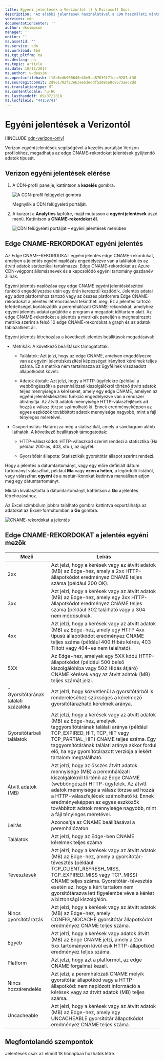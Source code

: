```yaml
---
title: Egyéni jelentések a Verizontól |} A Microsoft Docs
description: 'Az alábbi jelentések használatával a CDN használati mintáinak is megtekintheti: a sávszélesség, átvitt adatok, a találatok, gyorsítótárak állapota, gyorsítótár találati aránya, IPV4/IPV6 átvitt adatok.'
services: cdn
documentationcenter: ''
author: dksimpson
manager: ''
editor: ''
ms.assetid: ''
ms.service: cdn
ms.workload: tbd
ms.tgt_pltfrm: na
ms.devlang: na
ms.topic: article
ms.date: 10/11/2017
ms.author: v-deasim
ms.openlocfilehash: f18b6edb900640e48e5ca87639f71cec9287af38
ms.sourcegitcommit: 2d961702f23e63ee63eddf52086e0c8573aec8dd
ms.translationtype: MT
ms.contentlocale: hu-HU
ms.lasthandoff: 09/07/2018
ms.locfileid: "44159741"
---
```

# <a name="custom-reports-from-verizon"></a>Egyéni jelentések a Verizontól

[!INCLUDE [cdn-verizon-only](../../includes/cdn-verizon-only.md)]

Verizon egyéni jelentések segítségével a kezelés portálján Verizon profilokhoz, megadhatja az edge CNAME-rekordokat jelentések gyűjtendő adatok típusát.


## <a name="accessing-verizon-custom-reports"></a>Verizon egyéni jelentések elérése
1. A CDN-profil panelje, kattintson a **kezelés** gombra.
   
    ![A CDN-profil felügyelet gombra](./media/cdn-reports/cdn-manage-btn.png)
   
    Megnyílik a CDN felügyeleti portálját.
2. A kurzort a **Analytics** lapfülre, majd mutasson a **egyéni jelentések** úszó menü. Kattintson a **CNAME-rekordokat él**.
   
    ![CDN felügyeleti portálját – egyéni jelentések menüben](./media/cdn-reports/cdn-custom-reports.png)

## <a name="edge-cnames-custom-report"></a>Edge CNAME-REKORDOKAT egyéni jelentés
Az Edge CNAME-REKORDOKAT egyéni jelentés edge CNAME-rekordokat, amelyen a jelentés egyéni naplózás engedélyezve van a találatok és az átvitt adatok statisztikai tartalmazza. Edge CNAME-rekordokat az Azure CDN-végpont állomásnevek és a kapcsolódó egyéni tartomány gazdanév állnak. 

Egyéni jelentés naplózása egy edge CNAME egyéni jelentéskészítési funkció engedélyezése után egy órán keresztül kezdődik. Jelentés adatai egy adott platformhoz tartozó vagy az összes platformra Edge CNAME-rekordokat a jelentés létrehozásával tekintheti meg. Ez a jelentés tartozó lefedettséget korlátozódik a peremhálózati CNAME-rekordokat, amelyhez egyéni jelentés adatai gyűjtötte a program a megadott időtartam alatt. Az edge CNAME-rekordokat a jelentés a metrikák paneljén a meghatározott metrika szerint a felső 10 edge CNAME-rekordokat a graph és az adatok táblázatként áll. 

Egyéni jelentés létrehozása a következő jelentés beállítások megadásával:

- Metrikák: A következő beállítások támogatottak:

   - Találatok: Azt jelzi, hogy az edge CNAME, amelyen engedélyezve van az egyéni jelentéskészítési képességet irányított kérelmek teljes száma. Ez a metrika nem tartalmazza az ügyfélnek visszaadott állapotkódot követi.

   - Adatok átutalt: Azt jelzi, hogy a HTTP-ügyfelekre (például a webböngészők) a peremhálózati kiszolgálókról történő átvitt adatok teljes mennyisége a kéréseket, amely egy edge CNAME, amelyen az egyéni jelentéskészítési funkció engedélyezve van a rendszer átirányítja. Az átvitt adatok mennyisége HTTP-válaszfejlécek ad hozzá a válasz törzse számolható ki. Ennek eredményeképpen az egyes eszközök továbbított adatok mennyisége nagyobb, mint a fájl tényleges méretével.

- Csoportosítás: Határozza meg a statisztikát, amely a sávdiagram alább láthatók. A következő beállítások támogatottak:

   - HTTP-válaszkódot: HTTP-válaszkód szerint rendezi a statisztika (Ha például 200-as, 403, stb.), az ügyfél. 

   - Gyorsítótár állapota: Statisztikák gyorsítótár állapot szerint rendezi.


Hogy a jelentés a dátumtartományt, vagy egy előre definiált dátum tartományt választhat, például **Ma** vagy **ezen a héten**, a legördülő listából, vagy választhat **egyéni** és a naptár-ikonokat kattintva manuálisan adjon meg egy dátumtartományt. 

Miután kiválasztotta a dátumtartományt, kattintson a **Go** a jelentés létrehozásához.

Az Excel szimbólum jobbra található gombra kattintva exportálhatja az adatokat az Excel-formátumban a **Go** gombra.

![CNAME-rekordokat a jelentés](./media/cdn-reports/cdn-cnames-report.png)

## <a name="edge-cnames-custom-report-fields"></a>Edge CNAME-REKORDOKAT a jelentés egyéni mezők

| Mező                     | Leírás   |
|---------------------------|---------------|
| 2xx                       | Azt jelzi, hogy a kérések vagy az átvitt adatok (MB) az Edge-hez, amely a 2xx HTTP-állapotkódot eredményez CNAME teljes száma (például 200 OK). |
| 3xx                       | Azt jelzi, hogy a kérések vagy az átvitt adatok (MB) az Edge-hez, amely egy 3xx HTTP-állapotkódot eredményez CNAME teljes száma (például 302 található vagy a 304 nem módosulnak. |
| 4xx                       | Azt jelzi, hogy a kérések vagy az átvitt adatok (MB) az Edge-hez, amely egy HTTP 4xx típusú állapotkódot eredményez CNAME teljes száma (például 400 Hibás kérés, 403 Tiltott vagy 404-es nem található). |
| 5XX                       | Az Edge-hez, amelyek egy 5XX kódú HTTP-állapotkódot (például 500 belső kiszolgálóhiba vagy 502 Hibás átjáró) CNAME kérések vagy az átvitt adatok (MB) teljes számát jelzi. |
| -Gyorsítótárának találati százaléka               | Azt jelzi, hogy közvetlenül a gyorsítótárból is rendereléséhez szükséges a kérelmező gyorsítótárazható kérelmek aránya. |
| Gyorsítótárbeli találatok                | Azt jelzi, hogy a kérések vagy az átvitt adatok (MB) az Edge-hez, amelyek taggyorsítótárának találati aránya (például TCP_EXPIRED_HIT, TCP_HIT vagy TCP_PARTIAL_HIT) CNAME teljes száma. Egy taggyorsítótárának találati aránya akkor fordul elő, ha egy gyorsítótárazott verziója a lekért tartalom megtalálható. |
| Átvitt adatok (MB)     | Azt jelzi, hogy az összes átvitt adatok mennyisége (MB) a peremhálózati kiszolgálókról történő az Edge CNAME (webböngésző) HTTP-ügyfelek. Az átvitt adatok mennyisége a válasz törzse ad hozzá a HTTP-válaszfejlécek számolható ki. Ennek eredményeképpen az egyes eszközök továbbított adatok mennyisége nagyobb, mint a fájl tényleges méretével. |
| Leírás               | Azonosítja az CNAME beállításával a peremhálózaton |
| Találatok                      | Azt jelzi, hogy az Edge-ben CNAME kérelmek teljes száma |
| Tévesztések                    | Azt jelzi, hogy a kérések vagy az átvitt adatok (MB) az Edge-hez, amely a gyorsítótár-tévesztés (például TCP_CLIENT_REFRESH_MISS, TCP_EXPIRED_MISS vagy TCP_MISS) CNAME teljes száma. Gyorsítótár-tévesztés esetén az, hogy a kért tartalom nem gyorsítótárazva lett figyelembe véve a kérést a biztonsági kiszolgálón. | 
| Nincs gyorsítótárazás                  | Azt jelzi, hogy a kérések vagy az átvitt adatok (MB) az Edge-hez, amely CONFIG_NOCACHE gyorsítótár állapotkódot eredményez CNAME teljes száma.  |
| Egyéb                     | Azt jelzi, hogy a kérések vagy adatok átvitt (MB) az Edge CNAME jelzi, amely a 2xx - 5xx tartományon kívül esik HTTP-állapotkód eredményez teljes száma. |
| Platform                  | Azt jelzi, hogy azt a platformot, az edge CNAME forgalmat kezeli. |
| Nincs hozzárendelés               | Azt jelzi, a peremhálózati CNAME melyik gyorsítótár állapotkód vagy a HTTP-állapotkód: nem naplózott információ a kérések vagy az átvitt adatok (MB) teljes száma.  |
| Uncacheable               | Azt jelzi, hogy a kérések vagy az átvitt adatok (MB) az Edge-hez, amely egy UNCACHEABLE gyorsítótár állapotkódot eredményez CNAME teljes száma.  |


## <a name="considerations"></a>Megfontolandó szempontok
Jelentések csak az elmúlt 18 hónapban hozhatók létre.

